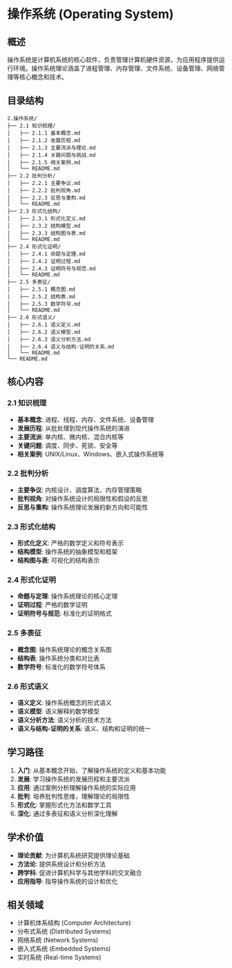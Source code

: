# 操作系统 (Operating System)

## 概述

操作系统是计算机系统的核心软件，负责管理计算机硬件资源，为应用程序提供运行环境。操作系统理论涵盖了进程管理、内存管理、文件系统、设备管理、网络管理等核心概念和技术。

## 目录结构

```text
2.操作系统/
├── 2.1 知识梳理/
│   ├── 2.1.1 基本概念.md
│   ├── 2.1.2 发展历程.md
│   ├── 2.1.3 主要流派与理论.md
│   ├── 2.1.4 关键问题与挑战.md
│   ├── 2.1.5 相关案例.md
│   └── README.md
├── 2.2 批判分析/
│   ├── 2.2.1 主要争议.md
│   ├── 2.2.2 批判视角.md
│   ├── 2.2.3 反思与重构.md
│   └── README.md
├── 2.3 形式化结构/
│   ├── 2.3.1 形式化定义.md
│   ├── 2.3.2 结构模型.md
│   ├── 2.3.3 结构图与表.md
│   └── README.md
├── 2.4 形式化证明/
│   ├── 2.4.1 命题与定理.md
│   ├── 2.4.2 证明过程.md
│   ├── 2.4.3 证明符号与规范.md
│   └── README.md
├── 2.5 多表征/
│   ├── 2.5.1 概念图.md
│   ├── 2.5.2 结构表.md
│   ├── 2.5.3 数学符号.md
│   └── README.md
├── 2.6 形式语义/
│   ├── 2.6.1 语义定义.md
│   ├── 2.6.2 语义模型.md
│   ├── 2.6.3 语义分析方法.md
│   ├── 2.6.4 语义与结构-证明的关系.md
│   └── README.md
└── README.md
```

## 核心内容

### 2.1 知识梳理

- **基本概念**: 进程、线程、内存、文件系统、设备管理
- **发展历程**: 从批处理到现代操作系统的演进
- **主要流派**: 单内核、微内核、混合内核等
- **关键问题**: 调度、同步、死锁、安全等
- **相关案例**: UNIX/Linux、Windows、嵌入式操作系统等

### 2.2 批判分析

- **主要争议**: 内核设计、调度算法、内存管理策略
- **批判视角**: 对操作系统设计的局限性和假设的反思
- **反思与重构**: 操作系统理论发展的新方向和可能性

### 2.3 形式化结构

- **形式化定义**: 严格的数学定义和符号表示
- **结构模型**: 操作系统的抽象模型和框架
- **结构图与表**: 可视化的结构表示

### 2.4 形式化证明

- **命题与定理**: 操作系统理论的核心定理
- **证明过程**: 严格的数学证明
- **证明符号与规范**: 标准化的证明格式

### 2.5 多表征

- **概念图**: 操作系统理论的概念关系图
- **结构表**: 操作系统分类和对比表
- **数学符号**: 标准化的数学符号体系

### 2.6 形式语义

- **语义定义**: 操作系统概念的形式语义
- **语义模型**: 语义解释的数学模型
- **语义分析方法**: 语义分析的技术方法
- **语义与结构-证明的关系**: 语义、结构和证明的统一

## 学习路径

1. **入门**: 从基本概念开始，了解操作系统的定义和基本功能
2. **发展**: 学习操作系统的发展历程和主要流派
3. **应用**: 通过案例分析理解操作系统的实际应用
4. **批判**: 培养批判性思维，理解理论的局限性
5. **形式化**: 掌握形式化方法和数学工具
6. **深化**: 通过多表征和语义分析深化理解

## 学术价值

- **理论贡献**: 为计算机系统研究提供理论基础
- **方法论**: 提供系统设计和分析方法
- **跨学科**: 促进计算机科学与其他学科的交叉融合
- **应用指导**: 指导操作系统的设计和优化

## 相关领域

- 计算机体系结构 (Computer Architecture)
- 分布式系统 (Distributed Systems)
- 网络系统 (Network Systems)
- 嵌入式系统 (Embedded Systems)
- 实时系统 (Real-time Systems)
